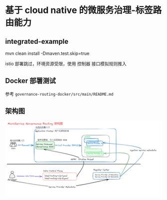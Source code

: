 # 基于 cloud native 的微服务治理-标签路由能力

## integrated-example

mvn clean install -Dmaven.test.skip=true

istio 部署跳过，环境资源受限，使用 控制器 接口模拟规则推入

## Docker 部署测试

参考 `governance-routing-docker/src/main/README.md`

## 架构图

![架构图](./governance-routing-docs/src/main/doc-zh/assets/img/架构图.png)
